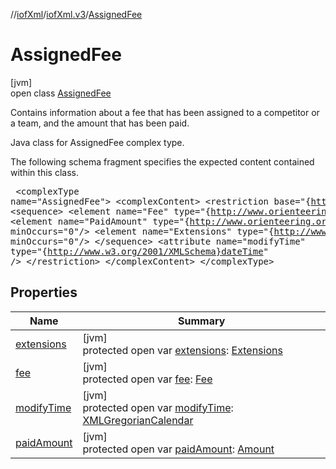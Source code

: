 //[iofXml](../../../index.md)/[iofXml.v3](../index.md)/[AssignedFee](index.md)

# AssignedFee

[jvm]\
open class [AssignedFee](index.md)

Contains information about a fee that has been assigned to a competitor or a team, and the amount that has been paid. <p>Java class for AssignedFee complex type. <p>The following schema fragment specifies the expected content contained within this class. <pre> &lt;complexType name="AssignedFee"&gt; &lt;complexContent&gt; &lt;restriction base="{http://www.w3.org/2001/XMLSchema}anyType"&gt; &lt;sequence&gt; &lt;element name="Fee" type="{http://www.orienteering.org/datastandard/3.0}Fee"/&gt; &lt;element name="PaidAmount" type="{http://www.orienteering.org/datastandard/3.0}Amount" minOccurs="0"/&gt; &lt;element name="Extensions" type="{http://www.orienteering.org/datastandard/3.0}Extensions" minOccurs="0"/&gt; &lt;/sequence&gt; &lt;attribute name="modifyTime" type="{http://www.w3.org/2001/XMLSchema}dateTime" /&gt; &lt;/restriction&gt; &lt;/complexContent&gt; &lt;/complexType&gt; </pre>

## Properties

| Name | Summary |
|---|---|
| [extensions](extensions.md) | [jvm]<br>protected open var [extensions](extensions.md): [Extensions](../-extensions/index.md) |
| [fee](fee.md) | [jvm]<br>protected open var [fee](fee.md): [Fee](../-fee/index.md) |
| [modifyTime](modify-time.md) | [jvm]<br>protected open var [modifyTime](modify-time.md): [XMLGregorianCalendar](https://docs.oracle.com/javase/8/docs/api/javax/xml/datatype/XMLGregorianCalendar.html) |
| [paidAmount](paid-amount.md) | [jvm]<br>protected open var [paidAmount](paid-amount.md): [Amount](../-amount/index.md) |
